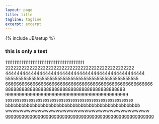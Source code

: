 ```yaml
---
layout: page
title: title
tagline: tagline
excerpt: excerpt
---
```

{% include JB/setup %}

### this is only a test
11111111111111111111111111111111111111111111
222222222222222222222222222222222222222222222222
4444444444444444444444444444444444444444444444444
555555555555555555555555555555555555555555555555555
666666666666666666666666666666666666666666666666666666
88888888888888888888888888888888888888888888
999999999999999999999999999999999999999999999
sssssssssssssssssssssssssssssssssssssssssssssssssssssss
bbbbbbbbbbbbbbbbbbbbbbbbbbbbbbbbbbbbbbbbbbbbbbbbbb
wwwwwwwwwwwwwwwwwwwwwwwwwwwwwwwwwwwwwwww
ggggggggggggggggggggggggggggggggggggggggggggggggggggggg